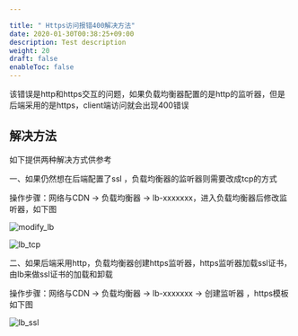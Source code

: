```yaml
---

title: " Https访问报错400解决方法"
date: 2020-01-30T00:38:25+09:00
description: Test description
weight: 20
draft: false
enableToc: false
---
```




该错误是http和https交互的问题，如果负载均衡器配置的是http的监听器，但是后端采用的是https，client端访问就会出现400错误

## 解决方法

如下提供两种解决方式供参考

一、如果仍然想在后端配置了ssl ，负载均衡器的监听器则需要改成tcp的方式

操作步骤：网络与CDN -> 负载均衡器 -> lb-xxxxxxx，进入负载均衡器后修改监听器，如下图

![modify_lb](../_images/modify_lb.jpg)

![lb_tcp](../_images/lb_tcp.jpg)



二、如果后端采用http，负载均衡器创建https监听器，https监听器加载ssl证书，由lb来做ssl证书的加载和卸载

操作步骤：网络与CDN -> 负载均衡器 -> lb-xxxxxxx -> 创建监听器 ，https模板如下图

![lb_ssl](../_images/lb_ssl.png)